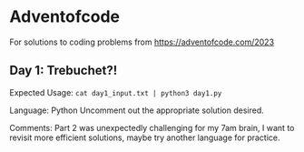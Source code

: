 # Adventofcode

For solutions to coding problems from https://adventofcode.com/2023

## Day 1: Trebuchet?!

Expected Usage:
`cat day1_input.txt | python3 day1.py`

Language: Python
Uncomment out the appropriate solution desired.

Comments: Part 2 was unexpectedly challenging for my 7am brain, I want to revisit more efficient solutions, maybe try another language for practice.
